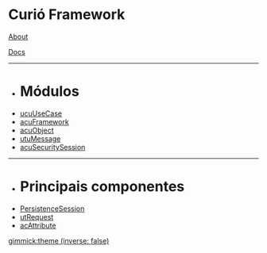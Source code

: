 # Curió Framework

[About](index.md)

[Docs]()
  - - - -
  * # Módulos
  * [ucuUseCase](framework/ucuUseCase/main.md)
  * [acuFramework](framework/acuFramework/main.md)
  * [acuObject](framework/acuObject/main.md)
  * [utuMessage](framework/utuMessage/main.md)
  * [acuSecuritySession](framework/acuSecuritySession/main.md)
  - - - -
  * # Principais componentes
  * [PersistenceSession](framework/acuFramework/PersistenceSession.md)
  * [utRequest](framework/utuRequest/utRequest.md)
  * [acAttribute](framework/acuObject/acAttribute.md)

[gimmick:theme (inverse: false)](cosmo)



